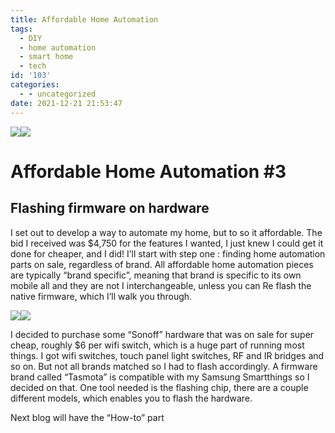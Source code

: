 ```yaml
---
title: Affordable Home Automation
tags:
  - DIY
  - home automation
  - smart home
  - tech
id: '103'
categories:
  - - uncategorized
date: 2021-12-21 21:53:47
---
```


![](https://techdonecheap.files.wordpress.com/2023/04/b109e-915e6-img_6393copy.jpg)![](https://techdonecheap.files.wordpress.com/2023/04/b109e-915e6-img_6393copy.jpg)

# Affordable Home Automation #3

## Flashing firmware on hardware

I set out to develop a way to automate my home, but to so it affordable. The bid I received was $4,750 for the features I wanted, I just knew I could get it done for cheaper, and I did! I’ll start with step one : finding home automation parts on sale, regardless of brand. All affordable home automation pieces are typically “brand specific”, meaning that brand is specific to its own mobile all and they are not I interchangeable, unless you can Re flash the native firmware, which I’ll walk you through.

![](https://techdonecheap.files.wordpress.com/2023/04/7c0a1-9a18d-img_6391.jpg)![](https://techdonecheap.files.wordpress.com/2023/04/7c0a1-9a18d-img_6391.jpg)

I decided to purchase some “Sonoff” hardware that was on sale for super cheap, roughly $6 per wifi switch, which is a huge part of running most things. I got wifi switches, touch panel light switches, RF and IR bridges and so on. But not all brands matched so I had to flash accordingly. A firmware brand called “Tasmota” is compatible with my Samsung Smartthings so I decided on that. One tool needed is the flashing chip, there are a couple different models, which enables you to flash the hardware.

Next blog will have the “How-to” part